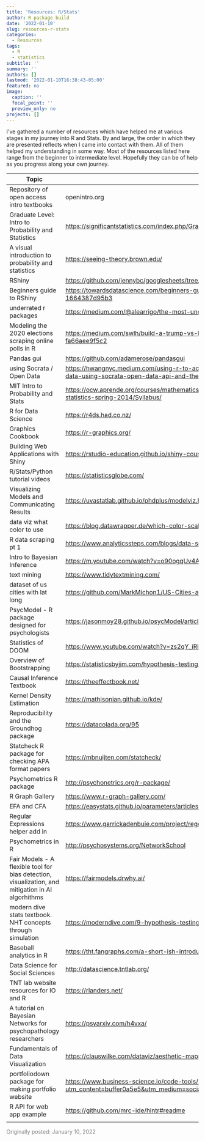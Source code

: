 ```yaml
---
title: 'Resources: R/Stats'
author: R package build
date: '2022-01-10'
slug: resources-r-stats
categories:
  - Resources
tags:
  - R
  - statistics
subtitle: ''
summary: ''
authors: []
lastmod: '2022-01-10T16:38:43-05:00'
featured: no
image:
  caption: ''
  focal_point: ''
  preview_only: no
projects: []
---
```


I've gathered a number of resources which have helped me at various stages in my journey into R and Stats. By and large, the order in which they are presented reflects when I came into contact with them. All of them helped my understanding in some way. Most of the resources listed here range from the beginner to intermediate level. Hopefully they can be of help as you progress along your own journey.

| Topic                                                                                             | Link                                                                                                                                                          |   |   |   |   |   |   |   |   |   |   |   |   |   |   |   |   |   |   |   |   |   |   |   |   |
|---------------------------------------------------------------------------------------------------|---------------------------------------------------------------------------------------------------------------------------------------------------------------|---|---|---|---|---|---|---|---|---|---|---|---|---|---|---|---|---|---|---|---|---|---|---|---|
| Repository of open access intro textbooks                                                         | openintro.org                                                                                                                                                 |   |   |   |   |   |   |   |   |   |   |   |   |   |   |   |   |   |   |   |   |   |   |   |   |
| Graduate Level: Intro to Probability and Statistics                                               | https://significantstatistics.com/index.php/Graduate_Level:_Intro_to_Probability_and_Statistics                                                               |   |   |   |   |   |   |   |   |   |   |   |   |   |   |   |   |   |   |   |   |   |   |   |   |
| A visual introduction to probability and statistics                                               | https://seeing-theory.brown.edu/                                                                                                                              |   |   |   |   |   |   |   |   |   |   |   |   |   |   |   |   |   |   |   |   |   |   |   |   |
| RShiny                                                                                            | https://github.com/jennybc/googlesheets/tree/master/inst/shiny-examples                                                                                       |   |   |   |   |   |   |   |   |   |   |   |   |   |   |   |   |   |   |   |   |   |   |   |   |
| Beginners guide to RShiny                                                                         | https://towardsdatascience.com/beginners-guide-to-creating-an-r-shiny-app-1664387d95b3                                                                        |   |   |   |   |   |   |   |   |   |   |   |   |   |   |   |   |   |   |   |   |   |   |   |   |
| underrated r packages                                                                             | https://medium.com/@alearrigo/the-most-underrated-r-packages-254e4a6516a1                                                                                     |   |   |   |   |   |   |   |   |   |   |   |   |   |   |   |   |   |   |   |   |   |   |   |   |
| Modeling the 2020 elections scraping online polls in R                                            | https://medium.com/swlh/build-a-trump-vs-biden-prediction-model-with-r-from-scratch-fa66aee9f5c2                                                              |   |   |   |   |   |   |   |   |   |   |   |   |   |   |   |   |   |   |   |   |   |   |   |   |
| Pandas gui                                                                                        | https://github.com/adamerose/pandasgui                                                                                                                        |   |   |   |   |   |   |   |   |   |   |   |   |   |   |   |   |   |   |   |   |   |   |   |   |
| using Socrata / Open Data                                                                         | https://hwangnyc.medium.com/using-r-to-access-311-service-request-from-nyc-open-data-using-socrata-open-data-api-and-the-83de00327a8c                         |   |   |   |   |   |   |   |   |   |   |   |   |   |   |   |   |   |   |   |   |   |   |   |   |
| MIT Intro to Probability and Stats                                                                | https://ocw.aprende.org/courses/mathematics/18-05-introduction-to-probability-and-statistics-spring-2014/Syllabus/                                            |   |   |   |   |   |   |   |   |   |   |   |   |   |   |   |   |   |   |   |   |   |   |   |   |
| R for Data Science                                                                                | https://r4ds.had.co.nz/                                                                                                                                       |   |   |   |   |   |   |   |   |   |   |   |   |   |   |   |   |   |   |   |   |   |   |   |   |
| Graphics Cookbook                                                                                 | https://r-graphics.org/                                                                                                                                       |   |   |   |   |   |   |   |   |   |   |   |   |   |   |   |   |   |   |   |   |   |   |   |   |
| Building Web Applications with Shiny                                                              | https://rstudio-education.github.io/shiny-course/                                                                                                             |   |   |   |   |   |   |   |   |   |   |   |   |   |   |   |   |   |   |   |   |   |   |   |   |
| R/Stats/Python tutorial videos                                                                    | https://statisticsglobe.com/                                                                                                                                  |   |   |   |   |   |   |   |   |   |   |   |   |   |   |   |   |   |   |   |   |   |   |   |   |
| Visualizing Models and Communicating Results                                                      | https://uvastatlab.github.io/phdplus/modelviz.html                                                                                                            |   |   |   |   |   |   |   |   |   |   |   |   |   |   |   |   |   |   |   |   |   |   |   |   |
| data viz what color to use                                                                        | https://blog.datawrapper.de/which-color-scale-to-use-in-data-vis/                                                                                             |   |   |   |   |   |   |   |   |   |   |   |   |   |   |   |   |   |   |   |   |   |   |   |   |
| R data scraping pt 1                                                                              | https://www.analyticssteps.com/blogs/data-scraping-r-programming-part-1                                                                                       |   |   |   |   |   |   |   |   |   |   |   |   |   |   |   |   |   |   |   |   |   |   |   |   |
| Intro to Bayesian Inference                                                                       | https://m.youtube.com/watch?v=o90ogqUv4AA&feature=youtu.be                                                                                                    |   |   |   |   |   |   |   |   |   |   |   |   |   |   |   |   |   |   |   |   |   |   |   |   |
| text mining                                                                                       | https://www.tidytextmining.com/                                                                                                                               |   |   |   |   |   |   |   |   |   |   |   |   |   |   |   |   |   |   |   |   |   |   |   |   |
| dataset of us cities with lat long                                                                | https://github.com/MarkMichon1/US-Cities-and-Data-COMPLETE-csv                                                                                                |   |   |   |   |   |   |   |   |   |   |   |   |   |   |   |   |   |   |   |   |   |   |   |   |
| PsycModel - R package designed for psychologists                                                  | https://jasonmoy28.github.io/psycModel/articles/quick-introduction.html                                                                                       |   |   |   |   |   |   |   |   |   |   |   |   |   |   |   |   |   |   |   |   |   |   |   |   |
| Statistics of DOOM                                                                                | https://www.youtube.com/watch?v=zs2qY_iRlF0                                                                                                                   |   |   |   |   |   |   |   |   |   |   |   |   |   |   |   |   |   |   |   |   |   |   |   |   |
| Overview of Bootstrapping                                                                         | https://statisticsbyjim.com/hypothesis-testing/bootstrapping/                                                                                                 |   |   |   |   |   |   |   |   |   |   |   |   |   |   |   |   |   |   |   |   |   |   |   |   |
| Causal Inference Textbook                                                                         | https://theeffectbook.net/                                                                                                                                    |   |   |   |   |   |   |   |   |   |   |   |   |   |   |   |   |   |   |   |   |   |   |   |   |
| Kernel Density Estimation                                                                         | https://mathisonian.github.io/kde/                                                                                                                            |   |   |   |   |   |   |   |   |   |   |   |   |   |   |   |   |   |   |   |   |   |   |   |   |
| Reproducibility and the Groundhog package                                                         | https://datacolada.org/95                                                                                                                                     |   |   |   |   |   |   |   |   |   |   |   |   |   |   |   |   |   |   |   |   |   |   |   |   |
| Statcheck R package for checking APA format papers                                                | https://mbnuijten.com/statcheck/                                                                                                                              |   |   |   |   |   |   |   |   |   |   |   |   |   |   |   |   |   |   |   |   |   |   |   |   |
| Psychometrics R package                                                                           | http://psychonetrics.org/r-package/                                                                                                                           |   |   |   |   |   |   |   |   |   |   |   |   |   |   |   |   |   |   |   |   |   |   |   |   |
| R Graph Gallery                                                                                   | https://www.r-graph-gallery.com/                                                                                                                              |   |   |   |   |   |   |   |   |   |   |   |   |   |   |   |   |   |   |   |   |   |   |   |   |
| EFA and CFA                                                                                       | https://easystats.github.io/parameters/articles/efa_cfa.html                                                                                                  |   |   |   |   |   |   |   |   |   |   |   |   |   |   |   |   |   |   |   |   |   |   |   |   |
| Regular Expressions helper add in                                                                 | https://www.garrickadenbuie.com/project/regexplain/                                                                                                           |   |   |   |   |   |   |   |   |   |   |   |   |   |   |   |   |   |   |   |   |   |   |   |   |
| Psychometrics in R                                                                                | http://psychosystems.org/NetworkSchool                                                                                                                        |   |   |   |   |   |   |   |   |   |   |   |   |   |   |   |   |   |   |   |   |   |   |   |   |
| Fair Models - A flexible tool for bias detection, visualization, and mitigation in AI algorhithms | https://fairmodels.drwhy.ai/                                                                                                                                  |   |   |   |   |   |   |   |   |   |   |   |   |   |   |   |   |   |   |   |   |   |   |   |   |
| modern dive stats textbook. NHT concepts through simulation                                       | https://moderndive.com/9-hypothesis-testing.html                                                                                                              |   |   |   |   |   |   |   |   |   |   |   |   |   |   |   |   |   |   |   |   |   |   |   |   |
| Baseball analytics in R                                                                           | https://tht.fangraphs.com/a-short-ish-introduction-to-using-r-for-baseball-research/                                                                          |   |   |   |   |   |   |   |   |   |   |   |   |   |   |   |   |   |   |   |   |   |   |   |   |
| Data Science for Social Sciences                                                                  | http://datascience.tntlab.org/                                                                                                                                |   |   |   |   |   |   |   |   |   |   |   |   |   |   |   |   |   |   |   |   |   |   |   |   |
| TNT lab website resources for IO and R                                                            | https://rlanders.net/                                                                                                                                         |   |   |   |   |   |   |   |   |   |   |   |   |   |   |   |   |   |   |   |   |   |   |   |   |
| A tutorial on Bayesian Networks for psychopathology researchers                                   | https://psyarxiv.com/h4vxa/                                                                                                                                   |   |   |   |   |   |   |   |   |   |   |   |   |   |   |   |   |   |   |   |   |   |   |   |   |
| Fundamentals of Data Visualization                                                                | https://clauswilke.com/dataviz/aesthetic-mapping.html                                                                                                         |   |   |   |   |   |   |   |   |   |   |   |   |   |   |   |   |   |   |   |   |   |   |   |   |
| portfoliodown package for making portfolio website                                                | https://www.business-science.io/code-tools/2021/12/20/portfoliodown.html?utm_content=buffer0a5e5&utm_medium=social&utm_source=twitter.com&utm_campaign=buffer |   |   |   |   |   |   |   |   |   |   |   |   |   |   |   |   |   |   |   |   |   |   |   |   |
| R API for web app example                                                                         | https://github.com/mrc-ide/hintr#readme                                                                                                                       |   |   |   |   |   |   |   |   |   |   |   |   |   |   |   |   |   |   |   |   |   |   |   |   |
|                                                                                                   |                                                                                                                                                               |   |   |   |   |   |   |   |   |   |   |   |   |   |   |   |   |   |   |   |   |   |   |   |   |


<font color="grey"> Originally posted: January 10, 2022</font>